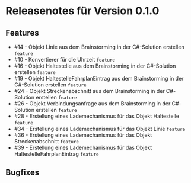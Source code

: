 # Releasenotes für Version 0.1.0

## Features

* #14 - Objekt Linie aus dem Brainstorming in der C#-Solution erstellen `feature`
* #10 - Konvertierer für die Uhrzeit `feature`
* #16 - Objekt Haltestelle aus dem Brainstorming in der C#-Solution erstellen `feature`
* #19 - Objekt HaltestelleFahrplanEintrag aus dem Brainstorming in der C#-Solution erstellen `feature`
* #24 - Objekt Streckenabschnitt aus dem Brainstorming in der C#-Solution erstellen `feature`
* #26 - Objekt Verbindungsanfrage aus dem Brainstorming in der C#-Solution erstellen `feature`
* #28 - Erstellung eines Lademechanismus für das Objekt Haltestelle `feature`
* #34 - Erstellung eines Lademechanismus für das Objekt Linie `feature`
* #36 - Erstellung eines Lademechanismus für das Objekt Streckenabschnitt `feature`
* #39 - Erstellung eines Lademechanismus für das Objekt HaltestelleFahrplanEintrag `feature`

## Bugfixes